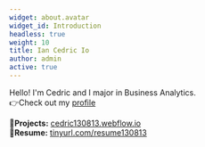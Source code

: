 ```yaml
---
widget: about.avatar
widget_id: Introduction
headless: true
weight: 10
title: Ian Cedric Io
author: admin
active: true
---
```

Hello! I'm Cedric and I major in Business Analytics.\
👉Check out my [profile](/about/)

📂**Projects:** [cedric130813.webflow.io](https://cedric130813.webflow.io/)\
📂**Resume:** [tinyurl.com/resume130813](https://tinyurl.com/resume130813)